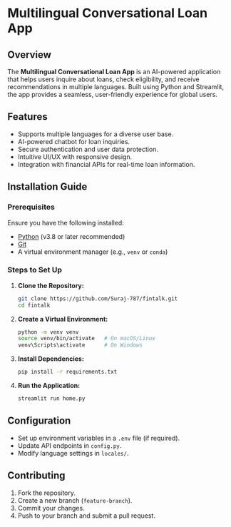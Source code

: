 # Multilingual Conversational Loan App

## Overview
The **Multilingual Conversational Loan App** is an AI-powered application that helps users inquire about loans, check eligibility, and receive recommendations in multiple languages. Built using Python and Streamlit, the app provides a seamless, user-friendly experience for global users.

## Features
- Supports multiple languages for a diverse user base.
- AI-powered chatbot for loan inquiries.
- Secure authentication and user data protection.
- Intuitive UI/UX with responsive design.
- Integration with financial APIs for real-time loan information.

## Installation Guide

### Prerequisites
Ensure you have the following installed:
- [Python](https://www.python.org/) (v3.8 or later recommended)
- [Git](https://git-scm.com/)
- A virtual environment manager (e.g., `venv` or `conda`)

### Steps to Set Up
1. **Clone the Repository:**
   ```bash
   git clone https://github.com/Suraj-787/fintalk.git
   cd fintalk
   ```

2. **Create a Virtual Environment:**
   ```bash
   python -m venv venv
   source venv/bin/activate   # On macOS/Linux
   venv\Scripts\activate      # On Windows
   ```

3. **Install Dependencies:**
   ```bash
   pip install -r requirements.txt
   ```

4. **Run the Application:**
   ```bash
   streamlit run home.py
   ```

## Configuration
- Set up environment variables in a `.env` file (if required).
- Update API endpoints in `config.py`.
- Modify language settings in `locales/`.

## Contributing
1. Fork the repository.
2. Create a new branch (`feature-branch`).
3. Commit your changes.
4. Push to your branch and submit a pull request.